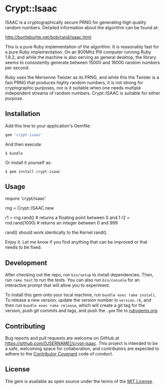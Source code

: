 # Crypt::Isaac

ISAAC is a cryptographically secure PRNG for generating high quality random numbers.  Detailed information about the algorithm can be found at:

http://burtleburtle.net/bob/rand/isaac.html

This is a pure Ruby implementation of the algorithm.  It is reasonably fast for a pure Ruby implementation.  On an 800Mhz PIII computer running Ruby 1.8.2, and while the machine is also serving as general desktop, the library seems to consistently generate between 15000 and 16000 random numbers per second.

Ruby uses the Mersenne Twister as its PRNG, and while this the Twister is a fast PRNG that produces highly random numbers, it is not strong for cryptographic purposes, nor is it suitable when one needs multiple independent streams of random numbers.  Crypt::ISAAC is suitable for either purpose.

## Installation

Add this line to your application's Gemfile:

```ruby
gem 'crypt-isaac'
```

And then execute:

    $ bundle

Or install it yourself as:

    $ gem install crypt-isaac

## Usage

require 'crypt/isaac'

rng = Crypt::ISAAC.new

r1 = rng.rand() # returns a floating point between 0 and 1
r2 = rnd.rand(1000) # returns an integer between 0 and 999

rand() should work identically to the Kernel.rand().

Enjoy it.  Let me know if you find anything that can be improved or that
needs to be fixed.

## Development

After checking out the repo, run `bin/setup` to install dependencies. Then, run `rake test` to run the tests. You can also run `bin/console` for an interactive prompt that will allow you to experiment.

To install this gem onto your local machine, run `bundle exec rake install`. To release a new version, update the version number in `version.rb`, and then run `bundle exec rake release`, which will create a git tag for the version, push git commits and tags, and push the `.gem` file to [rubygems.org](https://rubygems.org).

## Contributing

Bug reports and pull requests are welcome on GitHub at https://github.com/[USERNAME]/crypt-isaac. This project is intended to be a safe, welcoming space for collaboration, and contributors are expected to adhere to the [Contributor Covenant](contributor-covenant.org) code of conduct.

## License

The gem is available as open source under the terms of the [MIT License](http://opensource.org/licenses/MIT).

